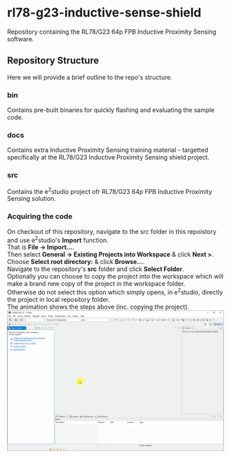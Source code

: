 # rl78-g23-inductive-sense-shield
Repository containing the RL78/G23 64p FPB Inductive Proximity Sensing software.

## Repository Structure
Here we will provide a brief outline to the repo's structure.

### bin
Contains pre-built binaries for quickly flashing and evaluating the sample code.

### docs
Contains extra Inductive Proximity Sensing training material - targetted specifically at the RL78/G23 Inductive Proximity Sensing shield project.

### src
Contains the e<sup>2</sup>studio project ofr RL78/G23 64p FPB Inductive Proximity Sensing solution.

### Acquiring the code
On checkout of this repository, navigate to the src folder in this repoistory and use e<sup>2</sup>studio's **Import** function.\
That is **File &rarr; Import...**.\
Then select **General &rarr; Existing Projects into Workspace** & click **Next >**.\
Choose **Select root directory:** & click **Browse...**.\
Navigate to the repository's **src** folder and click **Select Folder**.\
Optionally you can choose to copy the project into the workspace which will make a brand new copy of the project in the workspace folder.\
Otherwise do not select this option which simply opens, in e<sup>2</sup>studio, directly the project in local repository folder.\
The animation shows the steps above (inc. copying the project).\
[![Import Process](docs/img/project_import.gif)](docs/img/project_import.gif)
